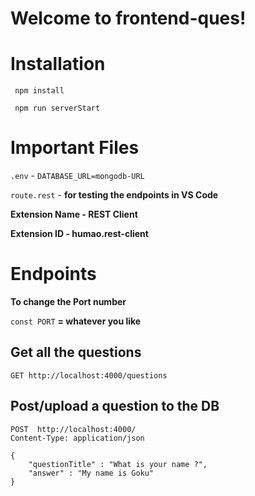 # Welcome to frontend-ques!

# Installation
``` npm install```

``` npm run serverStart```

# Important Files
``` .env ``` - ```DATABASE_URL=mongodb-URL```

``` route.rest ``` - **for testing the endpoints in VS Code** 

**Extension Name - REST Client**

**Extension ID -  humao.rest-client**

# Endpoints
**To change the Port number**

```const PORT``` **= whatever you like**

## Get all the questions

```GET http://localhost:4000/questions```


## Post/upload a question to the DB

```
POST  http://localhost:4000/
Content-Type: application/json

{
    "questionTitle" : "What is your name ?",
    "answer" : "My name is Goku"
}
```

